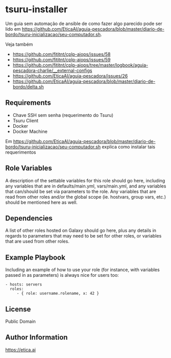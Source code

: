 tsuru-installer
=========

Um guia sem automação de ansible de como fazer algo parecido pode ser lido em
<https://github.com/EticaAI/aguia-pescadora/blob/master/diario-de-bordo/tsuru-inicializacao/seu-computador.sh>.

Veja também

- https://github.com/fititnt/cplp-aiops/issues/58
- https://github.com/fititnt/cplp-aiops/issues/59
- https://github.com/fititnt/cplp-aiops/tree/master/logbook/aguia-pescadora-charlie/__external-configs
- https://github.com/EticaAI/aguia-pescadora/issues/26
- https://github.com/EticaAI/aguia-pescadora/blob/master/diario-de-bordo/delta.sh


Requirements
------------

- Chave SSH sem senha (requerimento do Tsuru)
- Tsuru Client
- Docker
- Docker Machine

Em <https://github.com/EticaAI/aguia-pescadora/blob/master/diario-de-bordo/tsuru-inicializacao/seu-computador.sh>
explica como instalar tais requerimentos

Role Variables
--------------

A description of the settable variables for this role should go here, including any variables that are in defaults/main.yml, vars/main.yml, and any variables that can/should be set via parameters to the role. Any variables that are read from other roles and/or the global scope (ie. hostvars, group vars, etc.) should be mentioned here as well.

Dependencies
------------

A list of other roles hosted on Galaxy should go here, plus any details in regards to parameters that may need to be set for other roles, or variables that are used from other roles.

Example Playbook
----------------

Including an example of how to use your role (for instance, with variables passed in as parameters) is always nice for users too:

    - hosts: servers
      roles:
         - { role: username.rolename, x: 42 }

License
-------

Public Domain

Author Information
------------------

<https://etica.ai>
